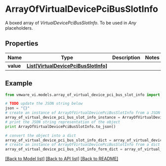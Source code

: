 # ArrayOfVirtualDevicePciBusSlotInfo

A boxed array of *VirtualDevicePciBusSlotInfo*. To be used in *Any* placeholders. 

## Properties
Name | Type | Description | Notes
------------ | ------------- | ------------- | -------------
**value** | [**List[VirtualDevicePciBusSlotInfo]**](VirtualDevicePciBusSlotInfo.md) |  | 

## Example

```python
from vmware_vi.models.array_of_virtual_device_pci_bus_slot_info import ArrayOfVirtualDevicePciBusSlotInfo

# TODO update the JSON string below
json = "{}"
# create an instance of ArrayOfVirtualDevicePciBusSlotInfo from a JSON string
array_of_virtual_device_pci_bus_slot_info_instance = ArrayOfVirtualDevicePciBusSlotInfo.from_json(json)
# print the JSON string representation of the object
print ArrayOfVirtualDevicePciBusSlotInfo.to_json()

# convert the object into a dict
array_of_virtual_device_pci_bus_slot_info_dict = array_of_virtual_device_pci_bus_slot_info_instance.to_dict()
# create an instance of ArrayOfVirtualDevicePciBusSlotInfo from a dict
array_of_virtual_device_pci_bus_slot_info_form_dict = array_of_virtual_device_pci_bus_slot_info.from_dict(array_of_virtual_device_pci_bus_slot_info_dict)
```
[[Back to Model list]](../README.md#documentation-for-models) [[Back to API list]](../README.md#documentation-for-api-endpoints) [[Back to README]](../README.md)


